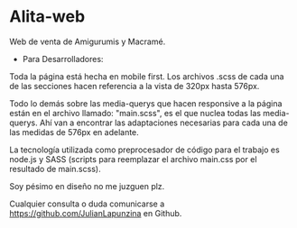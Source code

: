 # Alita-web
Web de venta  de Amigurumis y Macramé.

- Para Desarrolladores: 

Toda la página está hecha en mobile first. Los archivos .scss de cada una de las secciones hacen referencia a la vista de 320px hasta 576px. 

Todo lo demás sobre las media-querys que hacen responsive a la página están en el archivo llamado: "main.scss", es el que nuclea todas las media-querys. Ahí van a encontrar las adaptaciones necesarias para cada una de las medidas de 576px en adelante.

La tecnología utilizada como preprocesador de código para el trabajo es node.js y SASS (scripts para reemplazar el archivo main.css por el resultado de main.scss).

Soy pésimo en diseño no me juzguen plz.

Cualquier consulta o duda comunicarse a https://github.com/JulianLapunzina en Github.




